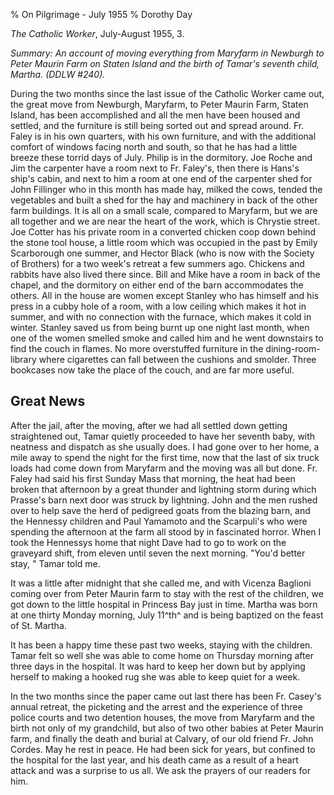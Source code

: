 % On Pilgrimage - July 1955
% Dorothy Day

*The Catholic Worker*, July-August 1955, 3.

*Summary: An account of moving everything from Maryfarm in Newburgh to
Peter Maurin Farm on Staten Island and the birth of Tamar's seventh
child, Martha. (DDLW \#240).*

During the two months since the last issue of the Catholic Worker came
out, the great move from Newburgh, Maryfarm, to Peter Maurin Farm,
Staten Island, has been accomplished and all the men have been housed
and settled, and the furniture is still being sorted out and spread
around. Fr. Faley is in his own quarters, with his own furniture, and
with the additional comfort of windows facing north and south, so that
he has had a little breeze these torrid days of July. Philip is in the
dormitory. Joe Roche and Jim the carpenter have a room next to Fr.
Faley's, then there is Hans's ship's cabin, and next to him a room at
one end of the carpenter shed for John Fillinger who in this month has
made hay, milked the cows, tended the vegetables and built a shed for
the hay and machinery in back of the other farm buildings. It is all on
a small scale, compared to Maryfarm, but we are all together and we are
near the heart of the work, which is Chrystie street. Joe Cotter has his
private room in a converted chicken coop down behind the stone tool
house, a little room which was occupied in the past by Emily Scarborough
one summer, and Hector Black (who is now with the Society of Brothers)
for a two week's retreat a few summers ago. Chickens and rabbits have
also lived there since. Bill and Mike have a room in back of the chapel,
and the dormitory on either end of the barn accommodates the others. All
in the house are women except Stanley who has himself and his press in a
cubby hole of a room, with a low ceiling which makes it hot in summer,
and with no connection with the furnace, which makes it cold in winter.
Stanley saved us from being burnt up one night last month, when one of
the women smelled smoke and called him and he went downstairs to find
the couch in flames. No more overstuffed furniture in the
dining-room-library where cigarettes can fall between the cushions and
smolder. Three bookcases now take the place of the couch, and are far
more useful.

Great News
----------

After the jail, after the moving, after we had all settled down getting
straightened out, Tamar quietly proceeded to have her seventh baby, with
neatness and dispatch as she usually does. I had gone over to her home,
a mile away to spend the night for the first time, now that the last of
six truck loads had come down from Maryfarm and the moving was all but
done. Fr. Faley had said his first Sunday Mass that morning, the heat
had been broken that afternoon by a great thunder and lightning storm
during which Prasse's barn next door was struck by lightning. John and
the men rushed over to help save the herd of pedigreed goats from the
blazing barn, and the Hennessy children and Paul Yamamoto and the
Scarpuli's who were spending the afternoon at the farm all stood by in
fascinated horror. When I took the Hennessys home that night Dave had to
go to work on the graveyard shift, from eleven until seven the next
morning. "You'd better stay, " Tamar told me.

It was a little after midnight that she called me, and with Vicenza
Baglioni coming over from Peter Maurin farm to stay with the rest of the
children, we got down to the little hospital in Princess Bay just in
time. Martha was born at one thirty Monday morning, July 11^th^ and is
being baptized on the feast of St. Martha.

It has been a happy time these past two weeks, staying with the
children. Tamar felt so well she was able to come home on Thursday
morning after three days in the hospital. It was hard to keep her down
but by applying herself to making a hooked rug she was able to keep
quiet for a week.

In the two months since the paper came out last there has been Fr.
Casey's annual retreat, the picketing and the arrest and the experience
of three police courts and two detention houses, the move from Maryfarm
and the birth not only of my grandchild, but also of two other babies at
Peter Maurin farm, and finally the death and burial at Calvary, of our
old friend Fr. John Cordes. May he rest in peace. He had been sick for
years, but confined to the hospital for the last year, and his death
came as a result of a heart attack and was a surprise to us all. We ask
the prayers of our readers for him.
